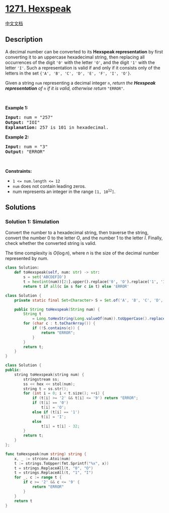 # [1271. Hexspeak](https://leetcode.com/problems/hexspeak)

[中文文档](./solution/1200-1299/1271.Hexspeak/README.md)

<!-- tags:Math,String -->

## Description

<p>A decimal number can be converted to its <strong>Hexspeak representation</strong> by first converting it to an uppercase hexadecimal string, then replacing all occurrences of the digit <code>&#39;0&#39;</code> with the letter <code>&#39;O&#39;</code>, and the digit <code>&#39;1&#39;</code> with the letter <code>&#39;I&#39;</code>. Such a representation is valid if and only if it consists only of the letters in the set <code>{&#39;A&#39;, &#39;B&#39;, &#39;C&#39;, &#39;D&#39;, &#39;E&#39;, &#39;F&#39;, &#39;I&#39;, &#39;O&#39;}</code>.</p>

<p>Given a string <code>num</code> representing a decimal integer <code>n</code>, <em>return the <strong>Hexspeak representation</strong> of </em><code>n</code><em> if it is valid, otherwise return </em><code>&quot;ERROR&quot;</code>.</p>

<p>&nbsp;</p>
<p><strong class="example">Example 1:</strong></p>

<pre>
<strong>Input:</strong> num = &quot;257&quot;
<strong>Output:</strong> &quot;IOI&quot;
<strong>Explanation:</strong> 257 is 101 in hexadecimal.
</pre>

<p><strong class="example">Example 2:</strong></p>

<pre>
<strong>Input:</strong> num = &quot;3&quot;
<strong>Output:</strong> &quot;ERROR&quot;
</pre>

<p>&nbsp;</p>
<p><strong>Constraints:</strong></p>

<ul>
	<li><code>1 &lt;= num.length &lt;= 12</code></li>
	<li><code>num</code> does not contain leading zeros.</li>
	<li>num represents an integer in the range <code>[1, 10<sup>12</sup>]</code>.</li>
</ul>

## Solutions

### Solution 1: Simulation

Convert the number to a hexadecimal string, then traverse the string, convert the number $0$ to the letter $O$, and the number $1$ to the letter $I$. Finally, check whether the converted string is valid.

The time complexity is $O(\log n)$, where $n$ is the size of the decimal number represented by $num$.

<!-- tabs:start -->

```python
class Solution:
    def toHexspeak(self, num: str) -> str:
        s = set('ABCDEFIO')
        t = hex(int(num))[2:].upper().replace('0', 'O').replace('1', 'I')
        return t if all(c in s for c in t) else 'ERROR'
```

```java
class Solution {
    private static final Set<Character> S = Set.of('A', 'B', 'C', 'D', 'E', 'F', 'I', 'O');

    public String toHexspeak(String num) {
        String t
            = Long.toHexString(Long.valueOf(num)).toUpperCase().replace("0", "O").replace("1", "I");
        for (char c : t.toCharArray()) {
            if (!S.contains(c)) {
                return "ERROR";
            }
        }
        return t;
    }
}
```

```cpp
class Solution {
public:
    string toHexspeak(string num) {
        stringstream ss;
        ss << hex << stol(num);
        string t = ss.str();
        for (int i = 0; i < t.size(); ++i) {
            if (t[i] >= '2' && t[i] <= '9') return "ERROR";
            if (t[i] == '0')
                t[i] = 'O';
            else if (t[i] == '1')
                t[i] = 'I';
            else
                t[i] = t[i] - 32;
        }
        return t;
    }
};
```

```go
func toHexspeak(num string) string {
	x, _ := strconv.Atoi(num)
	t := strings.ToUpper(fmt.Sprintf("%x", x))
	t = strings.ReplaceAll(t, "0", "O")
	t = strings.ReplaceAll(t, "1", "I")
	for _, c := range t {
		if c >= '2' && c <= '9' {
			return "ERROR"
		}
	}
	return t
}
```

<!-- tabs:end -->

<!-- end -->
